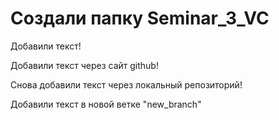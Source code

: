 ﻿# Создали папку Seminar_3_VC

Добавили текст!

Добавили текст через сайт github!

Снова добавили текст через локальный репозиторий!

Добавили текст в новой ветке "new_branch"